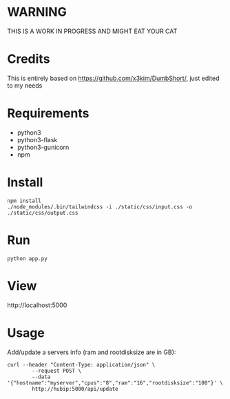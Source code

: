 WARNING
===
THIS IS A WORK IN PROGRESS AND MIGHT EAT YOUR CAT

Credits
===
This is entirely based on https://github.com/x3kim/DumbShort/, just edited to my needs

Requirements
===
* python3
* python3-flask
* python3-gunicorn
* npm

Install
===
```
npm install
./node_modules/.bin/tailwindcss -i ./static/css/input.css -o ./static/css/output.css
```

Run
===
`python app.py`

View
===
http://localhost:5000

Usage
====
Add/update a servers info (ram and rootdisksize are in GB):
```
curl --header "Content-Type: application/json" \
        --request POST \
        --data '{"hostname":"myserver","cpus":"8","ram":"16","rootdisksize":"100"}' \
        http://hubip:5000/api/update
```
